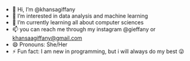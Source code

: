 - 👋 Hi, I’m @khansagiffany
- 👀 I’m interested in data analysis and machine learning
- 🌱 I’m currently learning all about computer sciences
- 📫 you can reach me through my instagram @gieffany or khansaagiffany@gmail.com
- 😄 Pronouns: She/Her
- ⚡ Fun fact: I am new in programming, but i will always do my best 😜

<!---
khansagiffany/khansagiffany is a ✨ special ✨ repository because its `README.md` (this file) appears on your GitHub profile.
You can click the Preview link to take a look at your changes.
--->
